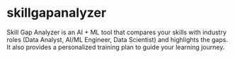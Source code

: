 # skillgapanalyzer
Skill Gap Analyzer is an AI + ML tool that compares your skills with industry roles (Data Analyst, AI/ML Engineer, Data Scientist) and highlights the gaps. It also provides a personalized training plan to guide your learning journey.
